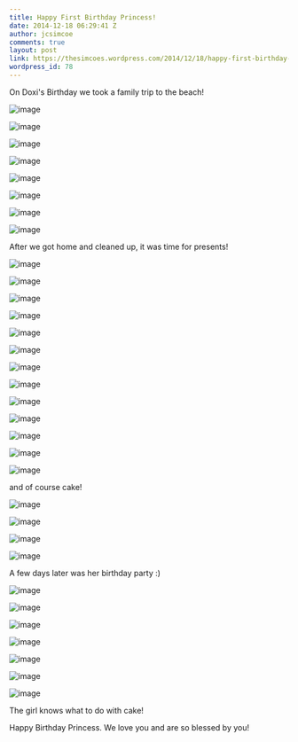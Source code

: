 ```yaml
---
title: Happy First Birthday Princess!
date: 2014-12-18 06:29:41 Z
author: jcsimcoe
comments: true
layout: post
link: https://thesimcoes.wordpress.com/2014/12/18/happy-first-birthday-princess/
wordpress_id: 78
---
```


On Doxi's Birthday we took a family trip to the beach!




![image](/public/assets/5451bcbd85a832e783abd3920eb244f3/tumblr_inline_nfevfhkTRk1qb8l8q.jpg)




![image](/public/assets/1e55a12cf94fe1fc22b9e85b80768f8e/tumblr_inline_nfevfn1pSK1qb8l8q.jpg)





![image](/public/assets/b293ad77306d4e76146c5177dd94b9cb/tumblr_inline_nfevhep0wH1qb8l8q.jpg)




![image](/public/assets/80c53fb84c1264fb22b25ce0935ea5e1/tumblr_inline_nfevhkdGvr1qb8l8q.jpg)




![image](/public/assets/a08a64e649d4aab03f2187e11c1f40c8/tumblr_inline_nfevi0Mhkc1qb8l8q.jpg)




![image](/public/assets/fe71e2d8aa29b1dfb90190829cb84daf/tumblr_inline_nfeviike561qb8l8q.jpg)




![image](/public/assets/832a70b671f0f658bcf06a80ee039c2a/tumblr_inline_nfevivIoE61qb8l8q.jpg)




![image](/public/assets/88f9165ee61d11c4cca38087fb0f0d2f/tumblr_inline_nfevjbC1A21qb8l8q.jpg)




After we got home and cleaned up, it was time for presents!




![image](/public/assets/5b5ced13a2a8751cf0a1c07e43c09fb3/tumblr_inline_nfevk26Ty71qb8l8q.jpg)




![image](/public/assets/0e3058733eca174de73993621b569a45/tumblr_inline_nfevkx3Qat1qb8l8q.jpg)




![image](/public/assets/78f284cef120c700947f9166a65fbde3/tumblr_inline_nfevlgFrTn1qb8l8q.jpg)




![image](/public/assets/3667014721cd79eb9aa51dd73a8d12dc/tumblr_inline_nfevlvtFY91qb8l8q.jpg)




![image](/public/assets/73c6a2967708a803d61ff7614e4ec77b/tumblr_inline_nfevmaRS8D1qb8l8q.jpg)




![image](/public/assets/b773ce874782395af428d6fde869a95f/tumblr_inline_nfevmmUeaH1qb8l8q.jpg)




![image](/public/assets/3331e3d401f40cc7dcc193f54cd2726a/tumblr_inline_nfevn3BUCA1qb8l8q.jpg)




![image](/public/assets/8df3072a37bf9901f5662c4bf0e41bc5/tumblr_inline_nfevngRRHa1qb8l8q.jpg)




![image](/public/assets/17b3231f481cf43b13ebc7c8bd68786c/tumblr_inline_nfevnt4BJk1qb8l8q.jpg)




![image](/public/assets/859dc1967cc1433b445cd56667078f1f/tumblr_inline_nfevo5YuCk1qb8l8q.jpg)




![image](/public/assets/ed2fb17015915e18e0d9ff538d5dff40/tumblr_inline_nfevotRWii1qb8l8q.jpg)




![image](/public/assets/ef372c4f89b530157d5fba9994813acb/tumblr_inline_nfevp74AhM1qb8l8q.jpg)




![image](/public/assets/ff8341577a4888501973a77593bc3386/tumblr_inline_nfevpkUAxt1qb8l8q.jpg)




and of course cake!




![image](/public/assets/5bd465de2c37624a6bea5a3d670a7fc9/tumblr_inline_nfevq4whzI1qb8l8q.jpg)




![image](/public/assets/a09ace7876656ae525248e56ddf47231/tumblr_inline_nfevqjEzvU1qb8l8q.jpg)




![image](/public/assets/d52a99dad78f1162cf783b970ef98352/tumblr_inline_nfevqxJHOa1qb8l8q.jpg)




![image](/public/assets/b0ef05d90714415447c8f6db96f95ce2/tumblr_inline_nfevr6pZz51qb8l8q.jpg)




A few days later was her birthday party :)




![image](/public/assets/8ce52c59c1e563ccd0d08eb57d2e98a2/tumblr_inline_nfevrgiMHL1qb8l8q.jpg)




![image](/public/assets/46825336a365f4630062705341cace89/tumblr_inline_nfevs0EfPl1qb8l8q.jpg)




![image](/public/assets/6278826d391da9edd9ca91d1472ac112/tumblr_inline_nfevsdBuBu1qb8l8q.jpg)




![image](/public/assets/efc46805f945030529c76c754f3992d4/tumblr_inline_nfevsqCzg01qb8l8q.jpg)




![image](/public/assets/fa167fe378bb1016c6ecc2ee1f777567/tumblr_inline_nfevtfyUem1qb8l8q.jpg)




![image](/public/assets/e3d16dd298901eb61769eac74f9900e9/tumblr_inline_nfevtwtDCC1qb8l8q.jpg)




![image](/public/assets/22ffc451b9a7abc387dbfcae76bc6504/tumblr_inline_nfevueR3Ip1qb8l8q.jpg)




The girl knows what to do with cake!




Happy Birthday Princess. We love you and are so blessed by you!
